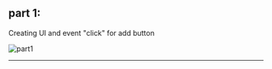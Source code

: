 ## part 1:

Creating UI and event "click" for add button

![part1](https://user-images.githubusercontent.com/102150516/209447786-9eda73f0-f39e-47e5-995d-d29c81bb3b04.png)

---
